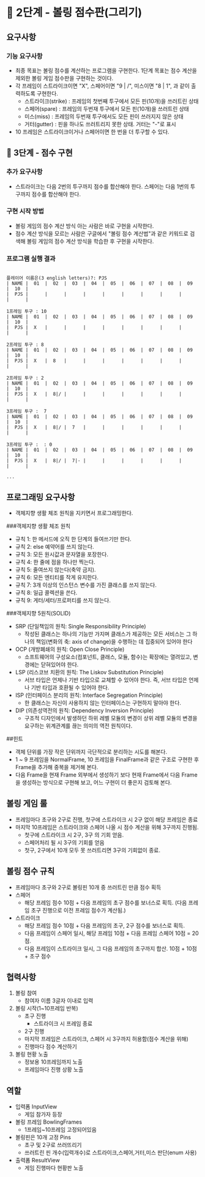 # 🚀 2단계 - 볼링 점수판(그리기)
## 요구사항
### 기능 요구사항
- 최종 목표는 볼링 점수를 계산하는 프로그램을 구현한다. 1단계 목표는 점수 계산을 제외한 볼링 게임 점수판을 구현하는 것이다.
- 각 프레임이 스트라이크이면 "X", 스페어이면 "9 | /", 미스이면 "8 | 1", 과 같이 출력하도록 구현한다.
  - 스트라이크(strike) : 프레임의 첫번째 투구에서 모든 핀(10개)을 쓰러트린 상태
  - 스페어(spare) : 프레임의 두번재 투구에서 모든 핀(10개)을 쓰러트린 상태
  - 미스(miss) : 프레임의 두번재 투구에서도 모든 핀이 쓰러지지 않은 상태
  - 거터(gutter) : 핀을 하나도 쓰러트리지 못한 상태. 거터는 "-"로 표시
- 10 프레임은 스트라이크이거나 스페어이면 한 번을 더 투구할 수 있다.

## 🚀 3단계 - 점수 구현
### 추가 요구사항
- 스트라이크는 다음 2번의 투구까지 점수를 합산해야 한다. 스페어는 다음 1번의 투구까지 점수를 합산해야 한다.

### 구현 시작 방법
- 볼링 게임의 점수 계산 방식 아는 사람은 바로 구현을 시작한다.
- 점수 계산 방식을 모르는 사람은 구글에서 "볼링 점수 계산법"과 같은 키워드로 검색해 볼링 게임의 점수 계산 방식을 학습한 후 구현을 시작한다.


### 프로그램 실행 결과
<pre><code>
플레이어 이름은(3 english letters)?: PJS
| NAME |  01  |  02  |  03  |  04  |  05  |  06  |  07  |  08  |  09  |  10  |
|  PJS |      |      |      |      |      |      |      |      |      |      |

1프레임 투구 : 10
| NAME |  01  |  02  |  03  |  04  |  05  |  06  |  07  |  08  |  09  |  10  |
|  PJS |  X   |      |      |      |      |      |      |      |      |      |

2프레임 투구 : 8
| NAME |  01  |  02  |  03  |  04  |  05  |  06  |  07  |  08  |  09  |  10  |
|  PJS |  X   |  8   |      |      |      |      |      |      |      |      |

2프레임 투구 : 2
| NAME |  01  |  02  |  03  |  04  |  05  |  06  |  07  |  08  |  09  |  10  |
|  PJS |  X   |  8|/ |      |      |      |      |      |      |      |      |

3프레임 투구 :  7
| NAME |  01  |  02  |  03  |  04  |  05  |  06  |  07  |  08  |  09  |  10  |
|  PJS |  X   |  8|/ |  7   |      |      |      |      |      |      |      |

3프레임 투구 :  : 0
| NAME |  01  |  02  |  03  |  04  |  05  |  06  |  07  |  08  |  09  |  10  |
|  PJS |  X   |  8|/ |  7|- |      |      |      |      |      |      |      |

...
</code></pre>

## 프로그래밍 요구사항
- 객체지향 생활 체조 원칙을 지키면서 프로그래밍한다.

###객체지향 생활 체조 원칙
- 규칙 1: 한 메서드에 오직 한 단계의 들여쓰기만 한다.
- 규칙 2: else 예약어를 쓰지 않는다.
- 규칙 3: 모든 원시값과 문자열을 포장한다.
- 규칙 4: 한 줄에 점을 하나만 찍는다.
- 규칙 5: 줄여쓰지 않는다(축약 금지).
- 규칙 6: 모든 엔티티를 작게 유지한다.
- 규칙 7: 3개 이상의 인스턴스 변수를 가진 클래스를 쓰지 않는다.
- 규칙 8: 일급 콜렉션을 쓴다.
- 규칙 9: 게터/세터/프로퍼티를 쓰지 않는다.

###객체지향 5원칙(SOLID)
- SRP (단일책임의 원칙: Single Responsibility Principle)
  - 작성된 클래스는 하나의 기능만 가지며 클래스가 제공하는 모든 서비스는 그 하나의 책임(변화의 축: axis of change)을 수행하는 데 집중되어 있어야 한다
- OCP (개방폐쇄의 원칙: Open Close Principle)
  - 소프트웨어의 구성요소(컴포넌트, 클래스, 모듈, 함수)는 확장에는 열려있고, 변경에는 닫혀있어야 한다.
- LSP (리스코브 치환의 원칙: The Liskov Substitution Principle)
  - 서브 타입은 언제나 기반 타입으로 교체할 수 있어야 한다. 즉, 서브 타입은 언제나 기반 타입과 호환될 수 있어야 한다.
- ISP (인터페이스 분리의 원칙: Interface Segregation Principle)
  - 한 클래스는 자신이 사용하지 않는 인터페이스는 구현하지 말아야 한다.
- DIP (의존성역전의 원칙: Dependency Inversion Principle)
  - 구조적 디자인에서 발생하던 하위 레벨 모듈의 변경이 상위 레벨 모듈의 변경을 요구하는 위계관계를 끊는 의미의 역전 원칙이다.

##힌트
- 객체 단위를 가장 작은 단위까지 극단적으로 분리하는 시도를 해본다.
- 1 ~ 9 프레임을 NormalFrame, 10 프레임을 FinalFrame과 같은 구조로 구현한 후 Frame을 추가해 중복을 제거해 본다.
- 다음 Frame을 현재 Frame 외부에서 생성하기 보다 현재 Frame에서 다음 Frame을 생성하는 방식으로 구현해 보고, 어느 구현이 더 좋은지 검토해 본다.


## 볼링 게임 룰
- 프레임마다 초구와 2구로 진행, 첫구에 스트라이크 시 2구 없이 해당 프레임은 종료
- 마지막 10프레임은 스트라이크와 스페어 나올 시 점수 계산을 위해 3구까지 진행됨.
   - 첫구에 스트라이크 시 2구, 3구 의 기회 얻음.
   - 스페어처리 될 시 3구의 기회를 얻음
   - 첫구, 2구에서 10개 모두 못 쓰러트리면 3구의 기회없이 종료.


## 볼링 점수 규칙
- 프레임마다 초구와 2구로 볼링핀 10개 중 쓰러트린 만큼 점수 획득
- 스페어
   - 해당 프레임 점수 10점 + 다음 프레임의 초구 점수를 보너스로 획득. (다음 프레임 초구 진행으로 이전 프레임 점수가 계산됨.)
- 스트라이크 
   - 해당 프레임 점수 10점 + 다음 프레임의 초구, 2구 점수를 보너스로 획득.
   - 다음 프레임이 스페어 일시, 해당 프레임 10점 + 다음 프레임 스페어 10점 = 20점.
   - 다음 프레임이 스트라이크 일시, 그 다음 프레임의 초구까지 합산. 10점 + 10점 + 초구 점수


## 협력사항
1. 볼링 참여
   - 참여자 이름 3글자 이내로 입력
2. 볼링 시작(1~10프레임 반복)
   - 초구 진행
     - 스트라이크 시 프레임 종료
   - 2구 진행
   - 마지막 프레임은 스트라이크, 스페어 시 3구까지 허용함(점수 계산을 위해)
   - 진행마다 점수 계산하기
3. 볼링 현황 노출
    - 정보용 10프레임까지 노출
    - 프레임마다 진행 상황 노출

## 역할
- 입력폼 InputView
   - 게임 참가자 등장
- 볼링 프레임 BowlingFrames
   - 1프레임~10프레임 고정되어있음
- 볼링핀은 10개 고정 Pins
   - 초구 및 2구로 쓰러뜨리기
   - 쓰러트린 핀 개수(입력개수)로 스트라이크,스페어,거터,미스 판단(enum 사용)
- 출력폼 ResultView
   - 게임 진행마다 현황판 노출